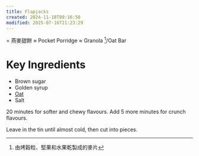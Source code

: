 ```yaml
---
title: Flapjacks
created: 2024-11-18T09:16:50
modified: 2025-07-16T21:23:29
---
```


= 燕麥甜餅 ≈ Pocket Porridge ≈ Granola [^1]/Oat Bar

# Key Ingredients

* Brown sugar
* Golden syrup
* [Oat](Oat.md)
* Salt

20 minutes for softer and chewy flavours. Add 5 more minutes for crunch flavours.

Leave in the tin until almost cold, then cut into pieces.

[^1]: 由烤穀粒、堅果和水果乾製成的麥片
